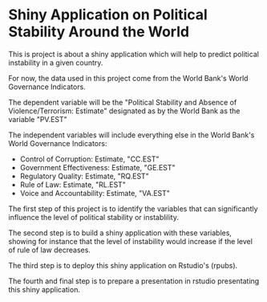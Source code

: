 # Shiny Application on Political Stability Around the World

This is project is about a shiny application which will help to predict political instability in a given country.

For now, the data used in this project come from the World Bank's World Governance Indicators.

The dependent variable will be the "Political Stability and Absence of Violence/Terrorism: Estimate" designated as by the World Bank as the variable "PV.EST"

The independent variables will include everything else in the World Bank's World Governance Indicators:

- Control of Corruption: Estimate, "CC.EST"
- Government Effectiveness: Estimate, "GE.EST"
- Regulatory Quality: Estimate, "RQ.EST"
- Rule of Law: Estimate, "RL.EST"
- Voice and Accountability: Estimate, "VA.EST"

The first step of this project is to identify the variables that can significantly influence the level of political stability or instablility.

The second step is to build a shiny application with these variables, showing for instance that the level of instability would increase if the level of rule of law decreases.

The third step is to deploy this shiny application on Rstudio's (rpubs).

The fourth and final step is to prepare a presentation in rstudio presentating this shiny application.

